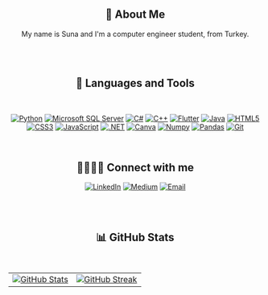 <section align="center">
<br>
<div class="markdown-heading" dir="auto">
  <h2 align="center" class="heading-element" dir="auto">💫 About Me</h2>
  <a id="user-content--languages-and-tools" class="anchor" aria-label="Permalink: 💫 About Me" href="#-languages-and-tools"></a>
  <p dir="auto"> My name is Suna and I'm a computer engineer student, from Turkey. <p/>
</div>
<br/>
</section>


<section align="center">
<br>
<div class="markdown-heading" dir="auto">
  <h2 align="center" class="heading-element" dir="auto">🧰 Languages and Tools</h2>
  <a id="user-content--languages-and-tools" class="anchor" aria-label="Permalink: 🧰 Languages and Tools" href="#-languages-and-tools"></a>
</div>
<br>
<p dir="auto">
  <a href="https://www.python.org/" target="_blank" rel="noopener noreferrer"><img src="https://img.shields.io/badge/Python-3776AB?style=for-the-badge&logo=python&logoColor=white" alt="Python" /></a>
  <a href="https://www.microsoft.com/en-us/sql-server" target="_blank" rel="noopener noreferrer"><img src="https://img.shields.io/badge/Microsoft_SQL_Server-CC2927?style=for-the-badge&logo=microsoft-sql-server&logoColor=white" alt="Microsoft SQL Server" /></a>
  <a href="https://learn.microsoft.com/en-us/dotnet/csharp/" target="_blank" rel="noopener noreferrer"><img src="https://img.shields.io/badge/C%23-239120?style=for-the-badge&logo=csharp&logoColor=white" alt="C#" /></a>
  <a href="https://isocpp.org/" target="_blank" rel="noopener noreferrer"><img src="https://img.shields.io/badge/C++-00599C?style=for-the-badge&logo=cplusplus&logoColor=white" alt="C++" /></a>
  <a href="https://flutter.dev/" target="_blank" rel="noopener noreferrer"><img src="https://img.shields.io/badge/Flutter-02569B?style=for-the-badge&logo=flutter&logoColor=white" alt="Flutter" /></a>
  <a href="https://www.java.com/" target="_blank" rel="noopener noreferrer"><img src="https://img.shields.io/badge/Java-007396?style=for-the-badge&logo=java&logoColor=white" alt="Java" /></a>
  <a href="https://developer.mozilla.org/en-US/docs/Web/HTML" target="_blank" rel="noopener noreferrer"><img src="https://img.shields.io/badge/HTML5-E34F26?style=for-the-badge&logo=html5&logoColor=white" alt="HTML5" /></a>
  <a href="https://developer.mozilla.org/en-US/docs/Web/CSS" target="_blank" rel="noopener noreferrer"><img src="https://img.shields.io/badge/CSS3-1572B6?style=for-the-badge&logo=css3&logoColor=white" alt="CSS3" /></a>
  <a href="https://www.javascript.com/" target="_blank" rel="noopener noreferrer"><img src="https://img.shields.io/badge/JavaScript-F7DF1E?style=for-the-badge&logo=javascript&logoColor=black" alt="JavaScript" /></a>
  <a href="https://dotnet.microsoft.com/" target="_blank" rel="noopener noreferrer"><img src="https://img.shields.io/badge/.NET-512BD4?style=for-the-badge&logo=dotnet&logoColor=white" alt=".NET" /></a>
  <a href="https://www.canva.com/" target="_blank" rel="noopener noreferrer"><img src="https://img.shields.io/badge/Canva-00C4CC?style=for-the-badge&logo=canva&logoColor=white" alt="Canva" /></a>
  <a href="https://numpy.org/" target="_blank" rel="noopener noreferrer"><img src="https://img.shields.io/badge/Numpy-013243?style=for-the-badge&logo=numpy&logoColor=white" alt="Numpy" /></a>
  <a href="https://pandas.pydata.org/" target="_blank" rel="noopener noreferrer"><img src="https://img.shields.io/badge/Pandas-150458?style=for-the-badge&logo=pandas&logoColor=white" alt="Pandas" /></a>
  <a href="https://git-scm.com/" target="_blank" rel="noopener noreferrer"><img src="https://img.shields.io/badge/Git-F05032?style=for-the-badge&logo=git&logoColor=white" alt="Git" /></a>
</p>
</section>


<section align="center"> 
<br>
  <div class="markdown-heading" dir="auto">
    <h2 class="heading-element" dir="auto">🫱🏼‍🫲🏼 Connect with me</h2>
    <a id="user-content--connect-with-me" class="anchor" aria-label="Permalink: 🫱🏼‍🫲🏼 Connect with me" href="#-connect-with-me"></a>
  </div>
  <p dir="auto">
    <a href="https://www.linkedin.com/in/suna-s/" rel="nofollow"><img src="https://img.shields.io/badge/LinkedIn-%230077B5.svg?style=for-the-badge&logo=linkedin&logoColor=white" alt="LinkedIn" /></a>
    <a href="https://medium.com/@suna_" rel="nofollow"><img src="https://img.shields.io/badge/Medium-12100E?style=for-the-badge&logo=medium&logoColor=white" alt="Medium" /></a>
    <a href="mailto:sunasalgali@outlook.com" rel="nofollow"><img src="https://img.shields.io/badge/Email-0078D4?style=for-the-badge&logo=microsoft-outlook&logoColor=white" alt="Email" /></a>
  </p>
<br/>
</section>


<section align="center">
<br>
<div class="markdown-heading" dir="auto">
  <h2 align="center" class="heading-element" dir="auto">📊 GitHub Stats</h2>
  <a id="user-content--languages-and-tools" class="anchor" aria-label="Permalink: 📊 GitHub Stats" href="#-languages-and-tools"></a>
</div>
<br/>
</section>

<markdown-accessiblity-table data-catalyst="">
<table>
<tbody>
  <tr>
    <td>
      <a target="_blank" rel="noopener noreferrer nofollow" href="https://github-readme-stats.vercel.app/api?username=suna-slgl&show_icons=true&theme=tokyonight&hide_border=true&include_all_commits=false&count_private=false">
        <img src="https://github-readme-stats.vercel.app/api?username=suna-slgl&show_icons=true&theme=tokyonight&hide_border=true&include_all_commits=false&count_private=false" alt="GitHub Stats" title="GitHub Stats" style="max-width: 100%;" />
      </a>
    </td>
    <td>
      <a target="_blank" rel="noopener noreferrer nofollow" href="https://github-readme-streak-stats.herokuapp.com/?user=suna-slgl&theme=tokyonight&hide_border=true">
        <img src="https://github-readme-streak-stats.herokuapp.com/?user=suna-slgl&theme=tokyonight&hide_border=true" alt="GitHub Streak" title="GitHub Streak" style="max-width: 100%;" />
      </a>
    </td>
  </tr>
</tbody>
</table>
</markdown-accessiblity-table>





<!-- Proudly created with GPRM ( https://gprm.itsvg.in ) -->
